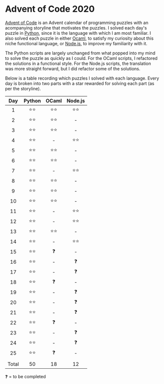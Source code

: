# Advent of Code 2020
[Advent of Code](https://adventofcode.com) is an Advent calendar of programming puzzles with an acompanying storyline that motivates the puzzles. I solved each day's puzzle in [Python](https://www.python.org), since it is the language with which I am most familiar. I also solved each puzzle in either [Ocaml](https://ocaml.org), to satisfy my curiosity about this niche functional language, or [Node.js](https://nodejs.org), to improve my familiarity with it.

The Python scripts are largely unchanged from what popped into my mind to solve the puzzle as quickly as I could. For the OCaml scripts, I refactored the solutions in a functional style. For the Node.js scripts, the translation was more straight forward, but I did refactor some of the solutions.

Below is a table recording which puzzles I solved with each language. Every day is broken into two parts with a star rewarded for solving each part (as per the storyline).

| Day | Python | OCaml | Node.js |
| :-: | :----: | :---: | :-----: |
|  1 	|   ⭐️⭐️   |  ⭐️⭐️   |   ⭐️⭐️    |
|  2  |   ⭐️⭐️   |  ⭐️⭐️   |    -    |
|  3  |   ⭐️⭐️   |  ⭐️⭐️   |    -    |
|  4  |   ⭐️⭐️   |   -   |   ⭐️⭐️    |
|  5  |   ⭐️⭐️   |  ⭐️⭐️   |    -    |
|  6  |   ⭐️⭐️   |  ⭐️⭐️   |    -    |
|  7  |   ⭐️⭐️   |   -   |   ⭐️⭐️    |
|  8  |   ⭐️⭐️   |  ⭐️⭐️   |    -    |
|  9  |   ⭐️⭐️   |  ⭐️⭐️   |    -    |
| 10  |   ⭐️⭐️   |  ⭐️⭐️   |    -    |
| 11  |   ⭐️⭐️   |   -   |   ⭐️⭐️    |
| 12  |   ⭐️⭐️   |   -   |   ⭐️⭐️    |
| 13  |   ⭐️⭐️   |  ⭐️⭐️   |    -    |
| 14  |   ⭐️⭐️   |   -   |   ⭐️⭐️    |
| 15  |   ⭐️⭐️   |  ❓   |    -    |
| 16  |   ⭐️⭐️   |   -   |   ❓    |
| 17  |   ⭐️⭐️   |   -   |   ❓    |
| 18  |   ⭐️⭐️   |  ❓   |    -    |
| 19  |   ⭐️⭐️   |   -   |   ❓    |
| 20  |   ⭐️⭐️   |   -   |   ❓    |
| 21  |   ⭐️⭐️   |   -   |   ❓    |
| 22  |   ⭐️⭐️   |  ❓   |    -    |
| 23  |   ⭐️⭐️   |   -   |   ❓    |
| 24  |   ⭐️⭐️   |   -   |   ❓    |
| 25  |   ⭐️⭐️   |  ❓   |    -    |
|     |        |       |         |
|Total|   50   |  18   |   12    |


❓ = to be completed
